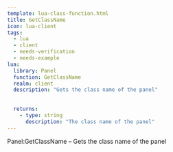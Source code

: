 ```yaml
---
template: lua-class-function.html
title: GetClassName
icon: lua-client
tags:
  - lua
  - client
  - needs-verification
  - needs-example
lua:
  library: Panel
  function: GetClassName
  realm: client
  description: "Gets the class name of the panel"
  
  
  returns:
    - type: string
      description: "The class name of the panel"
---
```


<div class="lua__search__keywords">
Panel:GetClassName &#x2013; Gets the class name of the panel
</div>
